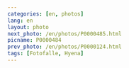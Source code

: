 ```yaml
---
categories: [en, photos]
lang: en
layout: photo
next_photo: /en/photos/P0000485.html
picname: P0000484
prev_photo: /en/photos/P0000124.html
tags: [Fotofalle, Hyena]
---
```

